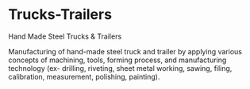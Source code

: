 # Trucks-Trailers
Hand Made Steel Trucks &amp; Trailers


Manufacturing of hand-made steel truck and trailer by applying various concepts of machining, tools, forming process, and manufacturing technology 
(ex- drilling, riveting, sheet metal working, sawing, filing, calibration, measurement, polishing, painting).
